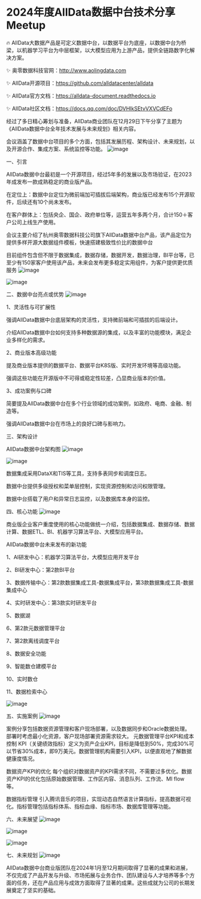 # 2024年度AllData数据中台技术分享Meetup

🔥 AllData大数据产品是可定义数据中台，以数据平台为底座，以数据中台为桥梁，以机器学习平台为中层框架，以大模型应用为上游产品，提供全链路数字化解决方案。

✨ 奥零数据科技官网：http://www.aolingdata.com

✨ AllData开源项目：https://github.com/alldatacenter/alldata

✨ AllData官方文档：https://alldata-document.readthedocs.io

✨ AllData社区文档：https://docs.qq.com/doc/DVHlkSEtvVXVCdEFo

​
经过了多日精心筹划与准备，AllData商业团队在12月29日下午分享了主题为《AllData数据中台全年技术发展与未来规划》相关内容。

会议涵盖了数据中台项目的多个方面，包括其发展历程、架构设计、未来规划，以及开源合作、集成方案、系统监控等功能。
![image](https://github.com/user-attachments/assets/d7bf4c51-f5e4-43c2-a0f2-d23a22e5e1b0)


一、引言

AllData数据中台最初是一个开源项目，经过5年多的发展以及市场验证，在2023年成发布一款成熟稳定的商业版产品。

在定位上：数据中台定位为微前端加可插拔后端架构，商业版已经发布15个开源软件，后续还有10个尚未发布。

在客户群体上：包括央企、国企、政府单位等，运营五年多两个月，合计150＋客户公司上线生产使用。

会议主要介绍了杭州奥零数据科技公司旗下AllData数据中台产品，该产品定位为提供多样开源大数据组件模板，快速搭建极致性价比的数据中台

目前组件包含但不限于数据集成，数据存储，数据开发，数据治理，BI平台等，已至少有150家客户使用该产品，未来会发布更多稳定实用组件，为客户提供更优质服务
![image](https://github.com/user-attachments/assets/ac628b32-aaf3-4126-bd45-b108df443ce7)

![image](https://github.com/user-attachments/assets/04928f1c-9a6f-442f-af95-a2f0bcf410fd)

二、数据中台亮点或优势
![image](https://github.com/user-attachments/assets/2a888672-9f0b-4380-9da9-dc164b4f8010)


1、灵活性与可扩展性

强调AllData数据中台底层架构的灵活性，支持微前端和可插拔的后端设计。

介绍AllData数据中台如何支持多种数据源的集成，以及丰富的功能模块，满足企业多样化的需求。


2、商业版本高级功能

提及商业版本提供的数据平台、数据平台K8S版、实时开发环境等高级功能。

强调这些功能在开源版中不可得或稳定性较差，凸显商业版本的价值。


3、成功案例与口碑

简要提及AllData数据中台在多个行业领域的成功案例，如政府、电商、金融、制造等。

强调AllData数据中台在市场上的良好口碑与影响力。


三、架构设计

AllData数据中台架构图
![image](https://github.com/user-attachments/assets/7c4eead2-2fc0-4b29-baa8-0655346354bd)

![image](https://github.com/user-attachments/assets/a10effd9-2d7a-4570-ad6f-e297fd264964)

数据集成采用DataX和TIS等工具，支持多表同步和调度日志。

数据中台提供多级授权和菜单层控制，实现资源控制和访问权限管理。

数据中台搭载了用户和异常日志监控，以及数据库本身的监控。

四、核心功能
![image](https://github.com/user-attachments/assets/277a0840-40a4-48b8-a3ce-01e2412fc905)


商业版企业客户重度使用的核心功能做统一介绍，包括数据集成、数据存储、数据计算、数据ETL、BI、机器学习算法平台、大模型应用平台。

AllData数据中台未来发布的新功能

1、AI研发中心：机器学习算法平台，大模型应用开发平台

2、BI研发中心：第2款BI平台

3、数据传输中心：第2款数据集成工具-数据集成平台，第3款数据集成工具-数据集成中心

4、实时研发中心：第3款实时研发平台

5、数据湖

6、第2款元数据管理平台

7、第2款离线调度平台

8、数据安全功能

9、智能数仓建模平台

10、实时数仓

11、数据检索中心

![image](https://github.com/user-attachments/assets/46490c1c-c33e-41d0-b8cf-593cfc320279)


五、实施案例
![image](https://github.com/user-attachments/assets/afa7a1cc-497d-41d6-aeeb-cd54b7656953)

案例分享包括数据资源管理和客户现场部署，以及数据同步和Oracle数据处理。
部署时考虑最小化资源，客户现场部署资源需求较大。
元数据管理平台KPI和成本控制
KPI（关键绩效指标）定义为资产企业KPI，目标是降低到50%，完成30%可以节省30%成本，即9万美元。数据管理机构需要引入KPI，以便直观地了解数据健康度情况。

数据资产KPI的优化
每个组织对数据资产的KPI需求不同，不需要过多优化。数据资产KPI的优化包括原始数据管理、工作区内容、消息队列、工作流、Ml flow等。

数据指标管理 
引入腾讯音乐的项目，实现动态自然语言计算指标，提高数据可视化。指标管理包括指标体系、指标血缘、指标市场、数据库管理等功能。



六、未来展望
![image](https://github.com/user-attachments/assets/51330843-2d05-4676-b339-fd972ccc99df)

![image](https://github.com/user-attachments/assets/93c253df-628a-43ec-9b30-6e831c06df16)

![image](https://github.com/user-attachments/assets/32151bfb-61f6-490d-99c4-eeacd74e6784)


七、未来规划
![image](https://github.com/user-attachments/assets/2614261c-783e-4f0a-89f9-4f3438c5f1d5)


AllData数据中台商业版团队在2024年1月至12月期间取得了显著的成果和进展，不仅完成了产品开发与升级、市场拓展与业务合作、团队建设与人才培养等多个方面的任务，还在产品应用与成效方面取得了显著的成果。这些成就为公司的长期发展奠定了坚实的基础。
